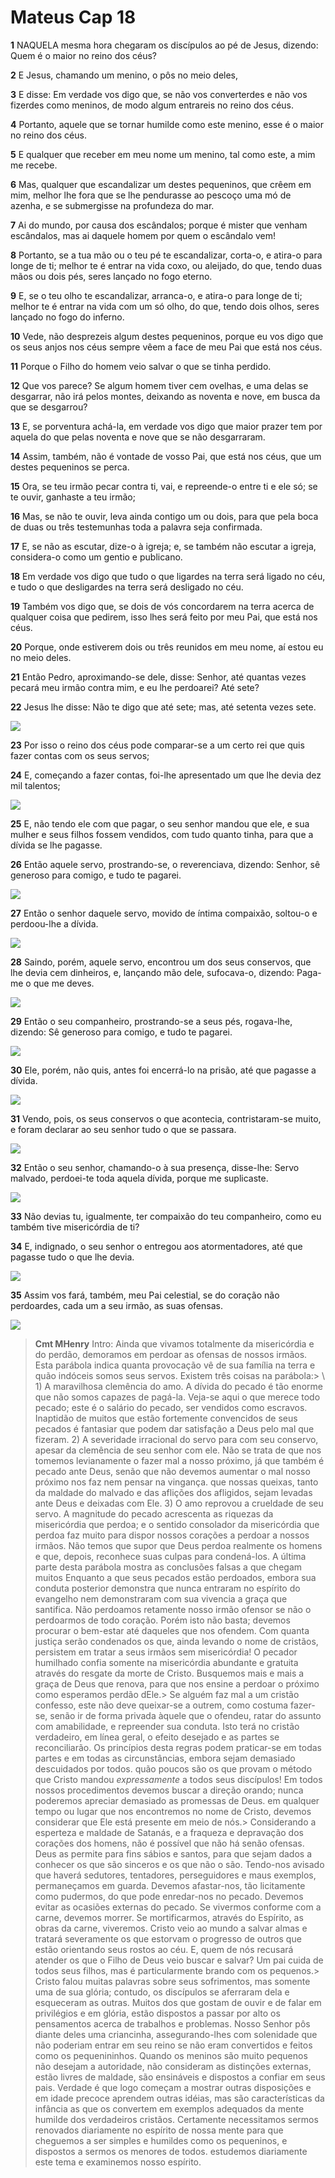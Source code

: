 # Mateus Cap 18

**1** 	NAQUELA mesma hora chegaram os discípulos ao pé de Jesus, dizendo: Quem é o maior no reino dos céus?

**2** 	E Jesus, chamando um menino, o pôs no meio deles,

**3** 	E disse: Em verdade vos digo que, se não vos converterdes e não vos fizerdes como meninos, de modo algum entrareis no reino dos céus.

**4** 	Portanto, aquele que se tornar humilde como este menino, esse é o maior no reino dos céus.

**5** 	E qualquer que receber em meu nome um menino, tal como este, a mim me recebe.

**6** 	Mas, qualquer que escandalizar um destes pequeninos, que crêem em mim, melhor lhe fora que se lhe pendurasse ao pescoço uma mó de azenha, e se submergisse na profundeza do mar.

**7** 	Ai do mundo, por causa dos escândalos; porque é mister que venham escândalos, mas ai daquele homem por quem o escândalo vem!

**8** 	Portanto, se a tua mão ou o teu pé te escandalizar, corta-o, e atira-o para longe de ti; melhor te é entrar na vida coxo, ou aleijado, do que, tendo duas mãos ou dois pés, seres lançado no fogo eterno.

**9** 	E, se o teu olho te escandalizar, arranca-o, e atira-o para longe de ti; melhor te é entrar na vida com um só olho, do que, tendo dois olhos, seres lançado no fogo do inferno.

**10** 	Vede, não desprezeis algum destes pequeninos, porque eu vos digo que os seus anjos nos céus sempre vêem a face de meu Pai que está nos céus.

**11** 	Porque o Filho do homem veio salvar o que se tinha perdido.

**12** 	Que vos parece? Se algum homem tiver cem ovelhas, e uma delas se desgarrar, não irá pelos montes, deixando as noventa e nove, em busca da que se desgarrou?

**13** 	E, se porventura achá-la, em verdade vos digo que maior prazer tem por aquela do que pelas noventa e nove que se não desgarraram.

**14** 	Assim, também, não é vontade de vosso Pai, que está nos céus, que um destes pequeninos se perca.

**15** 	Ora, se teu irmão pecar contra ti, vai, e repreende-o entre ti e ele só; se te ouvir, ganhaste a teu irmão;

**16** 	Mas, se não te ouvir, leva ainda contigo um ou dois, para que pela boca de duas ou três testemunhas toda a palavra seja confirmada.

**17** 	E, se não as escutar, dize-o à igreja; e, se também não escutar a igreja, considera-o como um gentio e publicano.

**18** 	Em verdade vos digo que tudo o que ligardes na terra será ligado no céu, e tudo o que desligardes na terra será desligado no céu.

**19** 	Também vos digo que, se dois de vós concordarem na terra acerca de qualquer coisa que pedirem, isso lhes será feito por meu Pai, que está nos céus.

**20** 	Porque, onde estiverem dois ou três reunidos em meu nome, aí estou eu no meio deles.

**21** 	Então Pedro, aproximando-se dele, disse: Senhor, até quantas vezes pecará meu irmão contra mim, e eu lhe perdoarei? Até sete?

**22** 	Jesus lhe disse: Não te digo que até sete; mas, até setenta vezes sete.

![](../Images/SweetPublishing/40-18-1.jpg) 

**23** 	Por isso o reino dos céus pode comparar-se a um certo rei que quis fazer contas com os seus servos;

**24** 	E, começando a fazer contas, foi-lhe apresentado um que lhe devia dez mil talentos;

![](../Images/SweetPublishing/40-18-2.jpg) 

**25** 	E, não tendo ele com que pagar, o seu senhor mandou que ele, e sua mulher e seus filhos fossem vendidos, com tudo quanto tinha, para que a dívida se lhe pagasse.

**26** 	Então aquele servo, prostrando-se, o reverenciava, dizendo: Senhor, sê generoso para comigo, e tudo te pagarei.

![](../Images/SweetPublishing/40-18-5.jpg) 

**27** 	Então o senhor daquele servo, movido de íntima compaixão, soltou-o e perdoou-lhe a dívida.

![](../Images/SweetPublishing/40-18-6.jpg) 

**28** 	Saindo, porém, aquele servo, encontrou um dos seus conservos, que lhe devia cem dinheiros, e, lançando mão dele, sufocava-o, dizendo: Paga-me o que me deves.

![](../Images/SweetPublishing/40-18-3.jpg) 

**29** 	Então o seu companheiro, prostrando-se a seus pés, rogava-lhe, dizendo: Sê generoso para comigo, e tudo te pagarei.

![](../Images/SweetPublishing/40-18-7.jpg) 

**30** 	Ele, porém, não quis, antes foi encerrá-lo na prisão, até que pagasse a dívida.

![](../Images/SweetPublishing/40-18-8.jpg) 

**31** 	Vendo, pois, os seus conservos o que acontecia, contristaram-se muito, e foram declarar ao seu senhor tudo o que se passara.

![](../Images/SweetPublishing/40-18-9.jpg) 

**32** 	Então o seu senhor, chamando-o à sua presença, disse-lhe: Servo malvado, perdoei-te toda aquela dívida, porque me suplicaste.

![](../Images/SweetPublishing/40-18-4.jpg) 

**33** 	Não devias tu, igualmente, ter compaixão do teu companheiro, como eu também tive misericórdia de ti?

**34** 	E, indignado, o seu senhor o entregou aos atormentadores, até que pagasse tudo o que lhe devia.

![](../Images/SweetPublishing/40-18-10.jpg) 

**35** 	Assim vos fará, também, meu Pai celestial, se do coração não perdoardes, cada um a seu irmão, as suas ofensas.

![](../Images/SweetPublishing/40-18-11.jpg) 


> **Cmt MHenry** Intro: Ainda que vivamos totalmente da misericórdia e do perdão, demoramos em perdoar as ofensas de nossos irmãos. Esta parábola indica quanta provocação vê de sua família na terra e quão indóceis somos seus servos. Existem três coisas na parábola:\> \ 1) A maravilhosa clemência do amo. A dívida do pecado é tão enorme que não somos capazes de pagá-la. Veja-se aqui o que merece todo pecado; este é o salário do pecado, ser vendidos como escravos. Inaptidão de muitos que estão fortemente convencidos de seus pecados é fantasiar que podem dar satisfação a Deus pelo mal que fizeram. 2\) A severidade irracional do servo para com seu conservo, apesar da clemência de seu senhor com ele. Não se trata de que nos tomemos levianamente o fazer mal a nosso próximo, já que também é pecado ante Deus, senão que não devemos aumentar o mal nosso próximo nos faz nem pensar na vingança. que nossas queixas, tanto da maldade do malvado e das aflições dos afligidos, sejam levadas ante Deus e deixadas com Ele. 3\) O amo reprovou a crueldade de seu servo. A magnitude do pecado acrescenta as riquezas da misericórdia que perdoa; e o sentido consolador da misericórdia que perdoa faz muito para dispor nossos corações a perdoar a nossos irmãos. Não temos que supor que Deus perdoa realmente os homens e que, depois, reconhece suas culpas para condená-los. A última parte desta parábola mostra as conclusões falsas a que chegam muitos Enquanto a que seus pecados estão perdoados, embora sua conduta posterior demonstra que nunca entraram no espírito do evangelho nem demonstraram com sua vivencia a graça que santifica. Não perdoamos retamente nosso irmão ofensor se não o perdoarmos de todo coração. Porém isto não basta; devemos procurar o bem-estar até daqueles que nos ofendem. Com quanta justiça serão condenados os que, ainda levando o nome de cristãos, persistem em tratar a seus irmãos sem misericórdia! O pecador humilhado confia somente na misericórdia abundante e gratuita através do resgate da morte de Cristo. Busquemos mais e mais a graça de Deus que renova, para que nos ensine a perdoar o próximo como esperamos perdão dEle.> Se alguém faz mal a um cristão confesso, este não deve queixar-se a outrem, como costuma fazer-se, senão ir de forma privada àquele que o ofendeu, ratar do assunto com amabilidade, e repreender sua conduta. Isto terá no cristão verdadeiro, em línea geral, o efeito desejado e as partes se reconciliarão. Os princípios desta regras podem praticar-se em todas partes e em todas as circunstâncias, embora sejam demasiado descuidados por todos. quão poucos são os que provam o método que Cristo mandou *expressamente* a todos seus discípulos! Em todos nossos procedimentos devemos buscar a direção orando; nunca poderemos apreciar demasiado as promessas de Deus. em qualquer tempo ou lugar que nos encontremos no nome de Cristo, devemos considerar que Ele está presente em meio de nós.> Considerando a esperteza e maldade de Satanás, e a fraqueza e depravação dos corações dos homens, não é possível que não há senão ofensas. Deus as permite para fins sábios e santos, para que sejam dados a conhecer os que são sinceros e os que não o são. Tendo-nos avisado que haverá sedutores, tentadores, perseguidores e maus exemplos, permaneçamos em guarda. Devemos afastar-nos, tão licitamente como pudermos, do que pode enredar-nos no pecado. Devemos evitar as ocasiões externas do pecado. Se vivermos conforme com a carne, devemos morrer. Se mortificarmos, através do Espírito, as obras da carne, viveremos. Cristo veio ao mundo a salvar almas e tratará severamente os que estorvam o progresso de outros que estão orientando seus rostos ao céu. E, quem de nós recusará atender os que o Filho de Deus veio buscar e salvar? Um pai cuida de todos seus filhos, mas é particularmente brando com os pequenos.> Cristo falou muitas palavras sobre seus sofrimentos, mas somente uma de sua glória; contudo, os discípulos se aferraram dela e esqueceram as outras. Muitos dos que gostam de ouvir e de falar em privilégios e em glória, estão dispostos a passar por alto os pensamentos acerca de trabalhos e problemas. Nosso Senhor pôs diante deles uma criancinha, assegurando-lhes com solenidade que não poderiam entrar em seu reino se não eram convertidos e feitos como os pequenininhos. Quando os meninos são muito pequenos não desejam a autoridade, não consideram as distinções externas, estão livres de maldade, são ensináveis e dispostos a confiar em seus pais. Verdade é que logo começam a mostrar outras disposições e em idade precoce aprendem outras idéias, mas são características da infância as que os convertem em exemplos adequados da mente humilde dos verdadeiros cristãos. Certamente necessitamos sermos renovados diariamente no espírito de nossa mente para que cheguemos a ser simples e humildes como os pequeninos, e dispostos a sermos os menores de todos. estudemos diariamente este tema e examinemos nosso espírito.